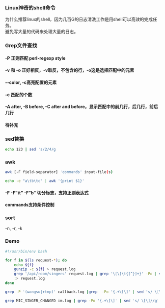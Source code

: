 ### Linux神奇的shell命令

为什么推荐linux的shell，因为几百G的日志清洗工作是用shell可以高效的完成任务。  
避免写大量的代码来处理大量的日志。

### Grep文件查找

#### -P 正则匹配 perl-regexp style

#### -v 和 -o 正好相反，-v取反，不包含的行，-o这是选择匹配中的元素

#### --color, -c高亮配置的元素

#### -c 匹配的个数

#### -A after, -B before, -C after and before，显示匹配中的前几行，后几行，前后几行

#### 待补充

### sed替换

```bash
echo 123 | sed 's/2/4/g
```

### awk

```bash
awk [-F field-separator] 'commands' input-file(s)

echo -e "a\tb\tc" | awk '{print $1}'
```

#### -F -F"\t" -F"b" 切分标志，支持正则表达式

#### commands支持条件控制

### sort

-n, -r, -k


### Demo

```bash
#!/usr/bin/env bash

for f in $(ls request-*); do
	echo ${f}
	gunzip -c ${f} > request.log
	grep '/api/room/singers' request.log | grep '\[\]\t{[^}]+}' -Po | sed 's/\[\]\t//g' >> singer.log
	:> request.log
done

grep -P '(wangsu|rtmp)' callback.log |grep  -Po '{.+\[\]' | sed 's/ \[\] \[\]//g' > callback.json.log

grep MIC_SINGER_CHANGED im.log | grep -Po '{.+\[\]' | sed 's/ \[\]//g' > im.json.log
```
